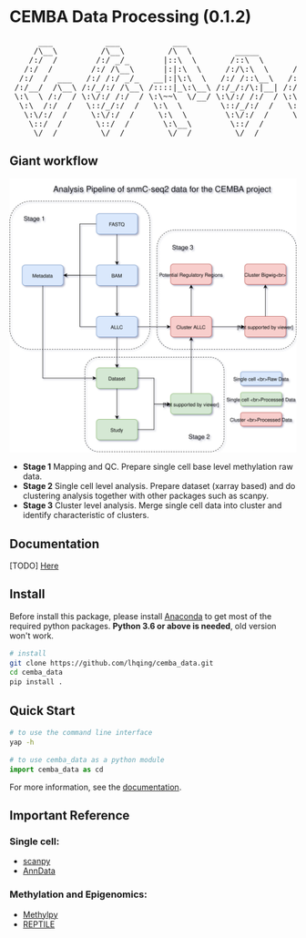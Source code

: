 # CEMBA Data Processing (0.1.2)
[](http://www.network-science.de/ascii/)
<pre>
      ___           ___           ___                         ___
     /\__\         /\__\         /\  \         _____         /\  \
    /:/  /        /:/ _/_       |::\  \       /::\  \       /::\  \
   /:/  /        /:/ /\__\      |:|:\  \     /:/\:\  \     /:/\:\  \
  /:/  /  ___   /:/ /:/ _/_   __|:|\:\  \   /:/ /::\__\   /:/ /::\  \
 /:/__/  /\__\ /:/_/:/ /\__\ /::::|_\:\__\ /:/_/:/\:|__| /:/_/:/\:\__\
 \:\  \ /:/  / \:\/:/ /:/  / \:\~~\  \/__/ \:\/:/ /:/  / \:\/:/  \/__/
  \:\  /:/  /   \::/_/:/  /   \:\  \        \::/_/:/  /   \::/__/
   \:\/:/  /     \:\/:/  /     \:\  \        \:\/:/  /     \:\  \
    \::/  /       \::/  /       \:\__\        \::/  /       \:\__\
     \/__/         \/__/         \/__/         \/__/         \/__/
</pre>

## Giant workflow
![](/doc/image/pipeline.svg)
- **Stage 1** Mapping and QC. Prepare single cell base level methylation raw data.
- **Stage 2** Single cell level analysis. Prepare dataset (xarray based) and do clustering analysis together with other packages such as scanpy.
- **Stage 3** Cluster level analysis. Merge single cell data into cluster and identify characteristic of clusters.

## Documentation
[TODO] [Here](https://cemba-data.readthedocs.io/en/latest)

## Install
Before install this package, please install [Anaconda](https://www.anaconda.com/download/) to get most of the required python packages. **Python 3.6 or above is needed**, old version won't work.

```bash
# install
git clone https://github.com/lhqing/cemba_data.git
cd cemba_data
pip install .
```

## Quick Start
```bash
# to use the command line interface
yap -h
```

```python
# to use cemba_data as a python module
import cemba_data as cd
```

For more information, see the [documentation](https://cemba-data.readthedocs.io/en/latest).

## Important Reference
### Single cell:
- [scanpy](https://github.com/theislab/scanpy)
- [AnnData](https://github.com/theislab/anndata)
### Methylation and Epigenomics:
- [Methylpy](https://github.com/yupenghe/methylpy)
- [REPTILE](https://github.com/yupenghe/REPTILE)

